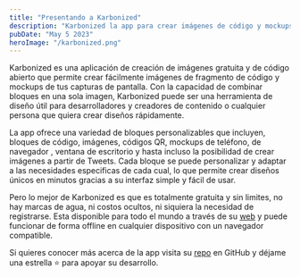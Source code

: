 ```yaml
---
title: "Presentando a Karbonized"
description: "Karbonized la app para crear imágenes de código y mockups personalizados"
pubDate: "May 5 2023"
heroImage: "/karbonized.png"
---
```

Karbonized es una aplicación de creación de imágenes gratuita y de código abierto que permite crear fácilmente imágenes de fragmento de código y mockups de tus capturas de pantalla. Con la capacidad de combinar bloques en una sola imagen, Karbonized puede ser una herramienta de diseño útil para desarrolladores y creadores de contenido o cualquier persona que quiera crear diseños rápidamente.

La app ofrece una variedad de bloques personalizables que incluyen, bloques de código, imágenes, códigos QR, mockups de teléfono, de navegador , ventana de escritorio y hasta incluso la posibilidad de crear imágenes a partir de Tweets. Cada bloque se puede personalizar y adaptar a las necesidades especificas de cada cual, lo que permite crear diseños únicos en minutos gracias a su interfaz simple y fácil de usar.

Pero lo mejor de Karbonized es que es totalmente gratuita y sin limites, no hay marcas de agua, ni costos ocultos, ni siquiera la necesidad de registrarse. Esta disponible para todo el mundo a través de su [web](https://karbonized.onrender.com) y puede funcionar de forma offline en cualquier dispositivo con un navegador compatible.

Si quieres conocer más acerca de la app visita su [repo](https://github.com/yossTheDev/karbonized) en GitHub y déjame una estrella ⭐ para apoyar su desarrollo.
